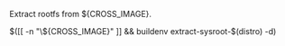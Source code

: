 Extract rootfs from ${CROSS_IMAGE}.

$([[ -n "\${CROSS_IMAGE}" ]] && buildenv extract-sysroot-$(distro) -d)

